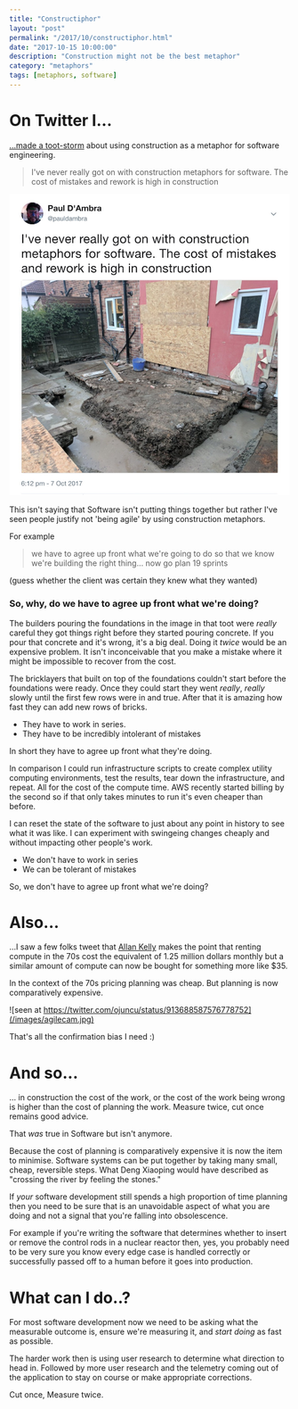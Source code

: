 ```yaml
---
title: "Constructiphor"
layout: "post"
permalink: "/2017/10/constructiphor.html"
date: "2017-10-15 10:00:00"
description: "Construction might not be the best metaphor"
category: "metaphors"
tags: [metaphors, software]
---
```


# On Twitter I...

[...made a toot-storm](https://twitter.com/pauldambra/status/916712725060947974) about using construction as a metaphor for software engineering.

> I've never really got on with construction metaphors for software. The cost of mistakes and rework is high in construction

![the toot itself](/images/toot.jpeg)

This isn't saying that Software isn't putting things together but rather I've seen people justify not 'being agile' by using construction metaphors.

<!--more-->

For example

> we have to agree up front what we're going to do so that we know we're building the right thing... now go plan 19 sprints

(guess whether the client was certain they knew what they wanted)

### So, why, do we have to agree up front what we're doing?

The builders pouring the foundations in the image in that toot were *really* careful they got things right before they started pouring concrete. If you pour that concrete and it's wrong, it's a big deal. Doing it *twice* would be an expensive problem. It isn't inconceivable that you make a mistake where it might be impossible to recover from the cost.

The bricklayers that built on top of the foundations couldn't start before the foundations were ready. Once they could start they went _really_, *really* slowly until the first few rows were in and true. After that it is amazing how fast they can add new rows of bricks.

 * They have to work in series.
 * They have to be incredibly intolerant of mistakes

In short they have to agree up front what they're doing.

In comparison I could run infrastructure scripts to create complex utility computing environments, test the results, tear down the infrastructure, and repeat. All for the cost of the compute time. AWS recently started billing by the second so if that only takes minutes to run it's even cheaper than before.

I can reset the state of the software to just about any point in history to see what it was like. I can experiment with swingeing changes cheaply and without impacting other people's work.

 * We don't have to work in series
 * We can be tolerant of mistakes

So, we don't have to agree up front what we're doing?

# Also...

...I saw a few folks tweet that [Allan Kelly](https://twitter.com/allankellynet) makes the point that renting compute in the 70s cost the equivalent of 1.25 million dollars monthly but a similar amount of compute can now be bought for something more like $35.

In the context of the 70s pricing planning was cheap. But planning is now comparatively expensive.

![seen at https://twitter.com/ojuncu/status/913688587576778752](/images/agilecam.jpg)

That's all the confirmation bias I need :)

# And so...

... in construction the cost of the work, or the cost of the work being wrong is higher than the cost of planning the work. Measure twice, cut once remains good advice.

That *was* true in Software but isn't anymore.

Because the cost of planning is comparatively expensive it is now the item to minimise. Software systems can be put together by taking many small, cheap, reversible steps. What Deng Xiaoping would have described as "crossing the river by feeling the stones."

If _your_ software development still spends a high proportion of time planning then you need to be sure that is an unavoidable aspect of what you are doing and not a signal that you're falling into obsolescence.

For example if you're writing the software that determines whether to insert or remove the control rods in a nuclear reactor then, yes, you probably need to be very sure you know every edge case is handled correctly or successfully passed off to a human before it goes into production.

# What can I do..?

For most software development now we need to be asking what the measurable outcome is, ensure we're measuring it, and _start doing_ as fast as possible.

The harder work then is using user research to determine what direction to head in. Followed by more user research and the telemetry coming out of the application to stay on course or make appropriate corrections.

Cut once, Measure twice.
